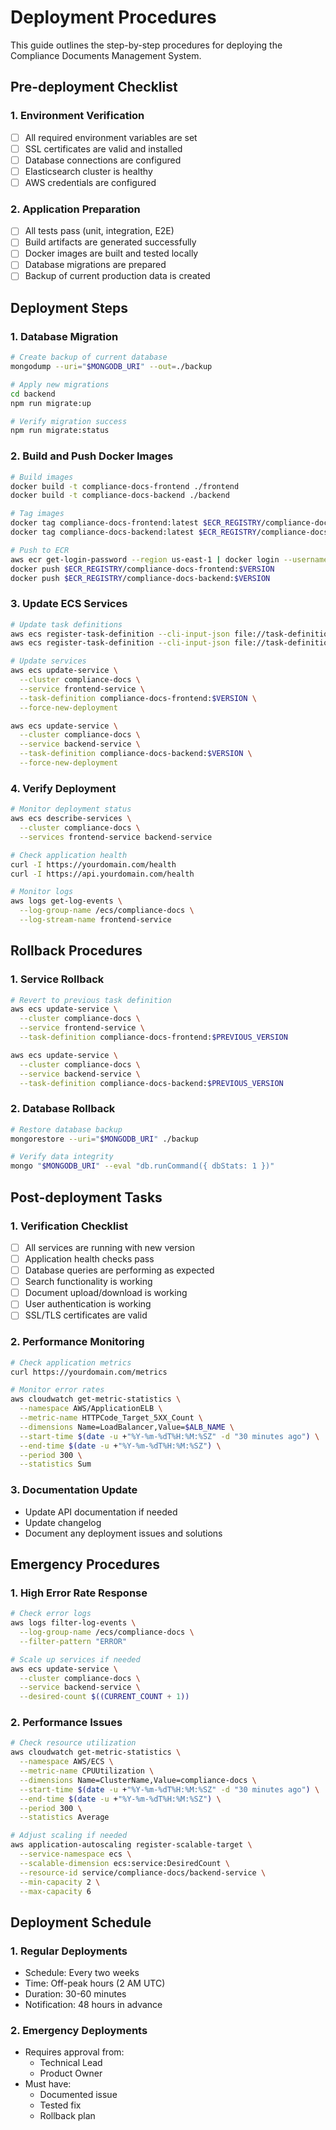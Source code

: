 # Deployment Procedures

This guide outlines the step-by-step procedures for deploying the Compliance Documents Management System.

## Pre-deployment Checklist

### 1. Environment Verification
- [ ] All required environment variables are set
- [ ] SSL certificates are valid and installed
- [ ] Database connections are configured
- [ ] Elasticsearch cluster is healthy
- [ ] AWS credentials are configured

### 2. Application Preparation
- [ ] All tests pass (unit, integration, E2E)
- [ ] Build artifacts are generated successfully
- [ ] Docker images are built and tested locally
- [ ] Database migrations are prepared
- [ ] Backup of current production data is created

## Deployment Steps

### 1. Database Migration

```bash
# Create backup of current database
mongodump --uri="$MONGODB_URI" --out=./backup

# Apply new migrations
cd backend
npm run migrate:up

# Verify migration success
npm run migrate:status
```

### 2. Build and Push Docker Images

```bash
# Build images
docker build -t compliance-docs-frontend ./frontend
docker build -t compliance-docs-backend ./backend

# Tag images
docker tag compliance-docs-frontend:latest $ECR_REGISTRY/compliance-docs-frontend:$VERSION
docker tag compliance-docs-backend:latest $ECR_REGISTRY/compliance-docs-backend:$VERSION

# Push to ECR
aws ecr get-login-password --region us-east-1 | docker login --username AWS --password-stdin $ECR_REGISTRY
docker push $ECR_REGISTRY/compliance-docs-frontend:$VERSION
docker push $ECR_REGISTRY/compliance-docs-backend:$VERSION
```

### 3. Update ECS Services

```bash
# Update task definitions
aws ecs register-task-definition --cli-input-json file://task-definitions/frontend-$VERSION.json
aws ecs register-task-definition --cli-input-json file://task-definitions/backend-$VERSION.json

# Update services
aws ecs update-service \
  --cluster compliance-docs \
  --service frontend-service \
  --task-definition compliance-docs-frontend:$VERSION \
  --force-new-deployment

aws ecs update-service \
  --cluster compliance-docs \
  --service backend-service \
  --task-definition compliance-docs-backend:$VERSION \
  --force-new-deployment
```

### 4. Verify Deployment

```bash
# Monitor deployment status
aws ecs describe-services \
  --cluster compliance-docs \
  --services frontend-service backend-service

# Check application health
curl -I https://yourdomain.com/health
curl -I https://api.yourdomain.com/health

# Monitor logs
aws logs get-log-events \
  --log-group-name /ecs/compliance-docs \
  --log-stream-name frontend-service
```

## Rollback Procedures

### 1. Service Rollback

```bash
# Revert to previous task definition
aws ecs update-service \
  --cluster compliance-docs \
  --service frontend-service \
  --task-definition compliance-docs-frontend:$PREVIOUS_VERSION

aws ecs update-service \
  --cluster compliance-docs \
  --service backend-service \
  --task-definition compliance-docs-backend:$PREVIOUS_VERSION
```

### 2. Database Rollback

```bash
# Restore database backup
mongorestore --uri="$MONGODB_URI" ./backup

# Verify data integrity
mongo "$MONGODB_URI" --eval "db.runCommand({ dbStats: 1 })"
```

## Post-deployment Tasks

### 1. Verification Checklist
- [ ] All services are running with new version
- [ ] Application health checks pass
- [ ] Database queries are performing as expected
- [ ] Search functionality is working
- [ ] Document upload/download is working
- [ ] User authentication is working
- [ ] SSL/TLS certificates are valid

### 2. Performance Monitoring
```bash
# Check application metrics
curl https://yourdomain.com/metrics

# Monitor error rates
aws cloudwatch get-metric-statistics \
  --namespace AWS/ApplicationELB \
  --metric-name HTTPCode_Target_5XX_Count \
  --dimensions Name=LoadBalancer,Value=$ALB_NAME \
  --start-time $(date -u +"%Y-%m-%dT%H:%M:%SZ" -d "30 minutes ago") \
  --end-time $(date -u +"%Y-%m-%dT%H:%M:%SZ") \
  --period 300 \
  --statistics Sum
```

### 3. Documentation Update
- Update API documentation if needed
- Update changelog
- Document any deployment issues and solutions

## Emergency Procedures

### 1. High Error Rate Response
```bash
# Check error logs
aws logs filter-log-events \
  --log-group-name /ecs/compliance-docs \
  --filter-pattern "ERROR"

# Scale up services if needed
aws ecs update-service \
  --cluster compliance-docs \
  --service backend-service \
  --desired-count $((CURRENT_COUNT + 1))
```

### 2. Performance Issues
```bash
# Check resource utilization
aws cloudwatch get-metric-statistics \
  --namespace AWS/ECS \
  --metric-name CPUUtilization \
  --dimensions Name=ClusterName,Value=compliance-docs \
  --start-time $(date -u +"%Y-%m-%dT%H:%M:%SZ" -d "30 minutes ago") \
  --end-time $(date -u +"%Y-%m-%dT%H:%M:%SZ") \
  --period 300 \
  --statistics Average

# Adjust scaling if needed
aws application-autoscaling register-scalable-target \
  --service-namespace ecs \
  --scalable-dimension ecs:service:DesiredCount \
  --resource-id service/compliance-docs/backend-service \
  --min-capacity 2 \
  --max-capacity 6
```

## Deployment Schedule

### 1. Regular Deployments
- Schedule: Every two weeks
- Time: Off-peak hours (2 AM UTC)
- Duration: 30-60 minutes
- Notification: 48 hours in advance

### 2. Emergency Deployments
- Requires approval from:
  - Technical Lead
  - Product Owner
- Must have:
  - Documented issue
  - Tested fix
  - Rollback plan
